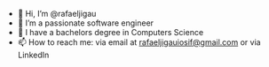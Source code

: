 - 👋 Hi, I’m @rafaeljigau
- 👀 I’m a passionate software engineer 
- 🌱 I have a bachelors degree in Computers Science
- 📫 How to reach me: via email at rafaeljigauiosif@gmail.com or via LinkedIn
<!---
rafaeljigau/rafaeljigau is a ✨ special ✨ repository because its `README.md` (this file) appears on your GitHub profile.
You can click the Preview link to take a look at your changes.
--->
